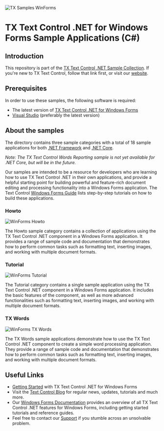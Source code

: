 <img src="https://user-images.githubusercontent.com/12340077/210531153-c6acbbf3-6ad8-488d-a8d8-f9459cab1792.svg" alt="TX Samples WinForms" />

# TX Text Control .NET for Windows Forms Sample Applications (C#)

## Introduction

This repository is part of the [TX Text Control .NET Sample Collection](https://github.com/TextControl/TXSamples.NET). If you're new to TX Text Control, follow that link first, or visit our [website](https://www.textcontrol.com/). 

## Prerequisites

In order to use these samples, the following software is required:

- The latest version of [TX Text Control .NET for Windows Forms](https://www.textcontrol.com/products/windows-forms/tx-text-control-dotnet/overview/)
- [Visual Studio](https://visualstudio.microsoft.com/de/downloads/) (preferably the latest version)

## About the samples

The directory contains three sample categories with a total of 18 sample applications for both [.NET Framework](./.NET-Framework-48) and [.NET Core](./.NET-Core-6).

*Note: The TX Text Control Words Reporting sample is not yet available for .NET Core, but will be in the future.*

Our samples are intended to be a resource for developers who are learning how to use TX Text Control .NET in their own applications, and provide a helpful starting point for building powerful and feature-rich document editing and processing functionality into a Windows Forms application. The Text Control [Windows Forms Guide](https://docs.textcontrol.com/textcontrol/windows-forms/article.winforms.htm) lists step-by-step tutorials on how to build these applications.

### Howto

<img src="https://user-images.githubusercontent.com/116558879/199965903-9500c817-c5fb-4c40-8332-07f625933596.png" alt="WinForms Howto" height="auto"/>

The Howto sample category contains a collection of applications using the TX Text Control .NET component in a Windows Forms application. It provides a range of sample code and documentation that demonstrates how to perform common tasks such as formatting text, inserting images, and working with multiple document formats.

### Tutorial

<img src="https://user-images.githubusercontent.com/116558879/199965910-ec5d4704-20ce-4fe3-a63b-01e13a51f5ec.png" alt="WinForms Tutorial" height="auto"/>

The Tutorial category contains a single sample application using the TX Text Control .NET component in a Windows Forms application. It includes the basic features of the component, as well as more advanced functionalities such as formatting text, inserting images, and working with multiple document formats.

### TX Words

<img src="https://user-images.githubusercontent.com/116558879/199965921-15ab4db2-6960-45b0-9389-6865f00021a4.png" alt="WinForms TX Words" height="auto"/>

The TX Words sample applications demonstrate how to use the TX Text Control .NET component to create a simple word processing application. They provide a range of sample code and documentation that demonstrates how to perform common tasks such as formatting text, inserting images, and working with multiple document formats.

## Useful Links

- [Getting Started](https://www.textcontrol.com/products/windows-forms/tx-text-control-dotnet/getting-started/?type=getting-started) with TX Text Control .NET for Windows Forms
- Visit the [Text Control Blog](https://www.textcontrol.com/blog/) for regular news, updates, tutorials and much more.
- Our [Windows Forms Documentation](https://docs.textcontrol.com/textcontrol/windows-forms/index.htm) provides an overview of all TX Text Control .NET features for Windows Forms, including getting started tutorials and reference guides.
- Feel free to contact our [Support](https://www.textcontrol.com/support/overview/) if you stumble across an unsolvable problem.
